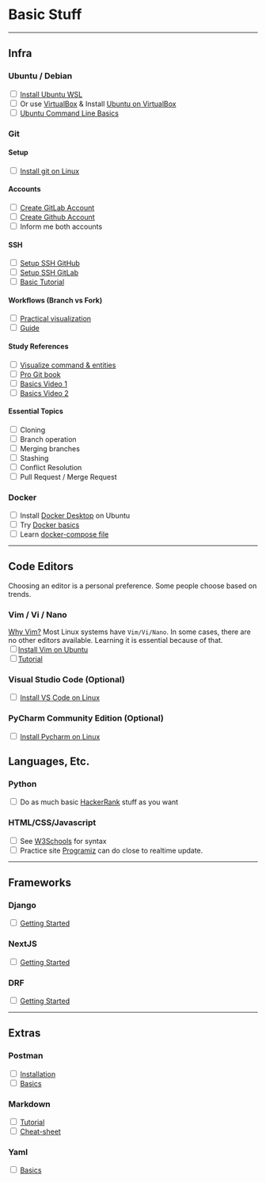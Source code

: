 # Basic Stuff

---
## Infra

### Ubuntu / Debian
<input type="checkbox" /> [Install Ubuntu WSL](https://ubuntu.com/wsl)
<br/><input type="checkbox" /> Or use [VirtualBox](https://www.virtualbox.org) & 
Install [Ubuntu on VirtualBox](https://ubuntu.com/tutorials/how-to-run-ubuntu-desktop-on-a-virtual-machine-using-virtualbox#1-overview)
<br/><input type="checkbox" /> [Ubuntu Command Line Basics](https://ubuntu.com/tutorials/command-line-for-beginners#1-overview)


### Git

#### Setup 
<input type="checkbox" /> [Install git on Linux](https://www.atlassian.com/git/tutorials/install-git#linux)

#### Accounts 
<input type="checkbox" /> [Create GitLab Account](https://about.gitlab.com/get-started/)
<br/><input type="checkbox" /> [Create Github Account](https://github.com/join)
<br/><input type="checkbox" /> Inform me both accounts


#### SSH
<input type="checkbox" /> [Setup SSH GitHub](https://docs.github.com/en/authentication/connecting-to-github-with-ssh/adding-a-new-ssh-key-to-your-github-account)
<br/><input type="checkbox" /> [Setup SSH GitLab](https://docs.gitlab.com/ee/user/ssh.html)
<br/><input type="checkbox" /> [Basic Tutorial](https://www.warp.dev/terminus/git-clone-ssh)


#### Workflows (Branch vs Fork)
<input type="checkbox" /> [Practical visualization](https://stackoverflow.com/a/3903835)
<br/><input type="checkbox" /> [Guide](https://www.pluralsight.com/blog/software-development/the-definitive-guide-to-forks-and-branches-in-git)


#### Study References

<input type="checkbox" /> [Visualize command & entities](https://ndpsoftware.com/git-cheatsheet.html#loc=index)
<br/><input type="checkbox" /> [Pro Git book](https://git-scm.com/book/en/v2)
<br/><input type="checkbox" /> [Basics Video 1](https://youtu.be/8JJ101D3knE)
<br/><input type="checkbox" /> [Basics Video 2](https://youtu.be/RGOj5yH7evk)

#### Essential Topics

<input type="checkbox" /> Cloning
<br/><input type="checkbox" /> Branch operation 
<br/><input type="checkbox" /> Merging branches 
<br/><input type="checkbox" /> Stashing 
<br/><input type="checkbox" /> Conflict Resolution 
<br/><input type="checkbox" /> Pull Request / Merge Request 


### Docker
<input type="checkbox" /> Install [Docker Desktop](https://docs.docker.com/desktop/install/ubuntu/) on Ubuntu
<br/><input type="checkbox" /> Try [Docker basics](https://docker-curriculum.com/)
<br/><input type="checkbox" /> Learn [docker-compose file](https://docs.docker.com/compose/compose-file/)

---
## Code Editors 
Choosing an editor is a personal preference. Some people choose based on trends.

### Vim / Vi / Nano 
[Why Vim?](https://www.youtube.com/watch?v=4WTV6ZCY4qo)
Most Linux systems have `Vim/Vi/Nano`.  In some cases, there are no other editors available. Learning it is essential because of that.
<br/><input type="checkbox" />[Install Vim on Ubuntu](https://www.cyberciti.biz/faq/howto-install-vim-on-ubuntu-linux/)
<br/><input type="checkbox" />[Tutorial](https://youtu.be/RZ4p-saaQkc)



### Visual Studio Code (Optional)
<input type="checkbox" /> [Install VS Code on Linux](https://code.visualstudio.com/docs/setup/linux)

### PyCharm Community Edition (Optional)
<input type="checkbox" /> [Install Pycharm on Linux](https://www.jetbrains.com/help/pycharm/installation-guide.html#7447c990)

## Languages, Etc. 

### Python
<input type="checkbox" /> Do as much basic [HackerRank](https://www.hackerrank.com/domains/python) stuff as you want

### HTML/CSS/Javascript
<input type="checkbox" /> See [W3Schools](https://www.w3schools.com/html/) for syntax 
<br/><input type="checkbox" /> Practice site [Programiz](https://www.programiz.com/html/online-compiler/) can do close to realtime update. 


---
## Frameworks

### Django
<input type="checkbox" /> [Getting Started](https://www.djangoproject.com/start/)

### NextJS
<input type="checkbox" /> [Getting Started](https://nextjs.org/docs/getting-started/installation)

### DRF
<input type="checkbox" /> [Getting Started](https://www.django-rest-framework.org/tutorial/quickstart/)


---
## Extras
### Postman

<input type="checkbox" /> [Installation](https://learning.postman.com/docs/getting-started/installation-and-updates/)
<br/><input type="checkbox" /> [Basics](https://learning.postman.com/docs/getting-started/overview/)

### Markdown
<input type="checkbox" /> [Tutorial](https://www.markdowntutorial.com/)
<br/><input type="checkbox" /> [Cheat-sheet](https://www.markdownguide.org/cheat-sheet/)

### Yaml
<input type="checkbox" /> [Basics](https://redocly.com/docs/yaml/)

